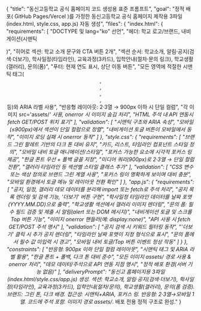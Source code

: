 {
  "title": "동신고등학교 공식 홈페이지 코드 생성용 표준 프롬프트",
  "goal": "정적 배포( GitHub Pages/Vercel )를 가정한 동신고등학교 공식 홈페이지 제작용 3파일(index.html, style.css, app.js) 자동 생성",
  "files": {
    "index.html": {
      "requirements": [
        "DOCTYPE 및 lang=\"ko\" 선언",
        "헤더: 학교 로고/브랜드, 내비게이션(시맨틱 <nav>)",
        "히어로 섹션: 학교 소개 문구와 CTA 버튼 2개",
        "섹션 순서: 학교소개, 알림·공지(검색·더보기), 학사일정(타임라인), 교육과정(3카드), 입학안내(절차·문의 링크), 학교생활(갤러리), 문의(폼)",
        "푸터: 현재 연도 표시, 상단 이동 버튼",
        "모든 영역에 적절한 시맨틱 태그(<header>, <main>, <section>, <article>, <footer> 등)와 ARIA 라벨 사용",
        "반응형 레이아웃: 2·3열 → 900px 이하 시 단일 컬럼",
        "각 이미지 src='assets/*' 사용, onerror 시 이미지 숨김 처리",
        "HTML 주석 내 API 연동시 fetch GET/POST 위치 표기"
      ],
      "validation": [
        "시맨틱 구조와 ARIA 속성",
        "모바일(≤900px)에서 섹션이 단일 컬럼으로 정렬",
        "내비게이션 토글 버튼이 모바일에서 동작",
        "이미지 로딩 실패 시 onerror 동작"
      ]
    },
    "style.css": {
      "requirements": [
        "브랜드 그린 팔레트 기반의 다크 톤 대비 유지",
        "카드, 리스트, 타임라인 컴포넌트 스타일 정의",
        "모바일 내비 토글 애니메이션/스타일",
        "포커스 가능한 요소에 시각적 포커스 링 제공",
        "한글 폰트 우선 + 폴백 글꼴 지정",
        "미디어 쿼리(900px)로 2·3열 → 단일 컬럼 전환",
        "갤러리·타임라인 등 섹션별 스타일 클래스 추가"
      ],
      "validation": [
        "CSS 변수 또는 색상 정의로 브랜드 그린 계열 사용",
        "포커스 링이 명확하게 보이며 대비 충분",
        "모바일 환경에서 토글 메뉴 및 레이아웃 전환 확인"
      ]
    },
    "app.js": {
      "requirements": [
        "공지, 일정, 갤러리 데모 데이터를 분리해 import 또는 fetch로 주석 처리",
        "공지 목록 렌더링 및 검색 기능, '더보기' 버튼 구현",
        "학사일정 타임라인 데이터를 날짜 포맷(YYYY.MM.DD)으로 출력",
        "학교생활 섹션에서 갤러리 이미지 렌더링",
        "문의 폼: 필수 필드 검증 및 제출 시 알림(alert 또는 DOM 메시지)",
        "내비게이션 토글 및 스크롤 Top 버튼 기능",
        "이미지 onerror 핸들러(예: display:none)",
        "API 사용 시 fetch GET/POST 주석 명시"
      ],
      "validation": [
        "공지 검색 시 키워드 필터링 동작",
        "'더보기' 클릭 시 추가 공지 렌더링",
        "타임라인 날짜 포맷이 지정 형식으로 표시",
        "문의 폼에서 필수 값 미입력 시 경고",
        "모바일 내비 토글/Top 버튼 이벤트 정상 작동"
      ]
    }
  },
  "constraints": [
    "반응형: 900px 이하 단일 컬럼 레이아웃",
    "시맨틱 태그 및 ARIA 라벨 활용",
    "한글 폰트 + 폴백, 다크 톤 대비 준수",
    "모든 이미지 assets/ 경로 사용 & onerror 처리",
    "데모 데이터/주석으로 API 연동 지점 명시",
    "정적 배포 환경(서버 기능 없음)"
  ],
  "deliveryPrompt": "동신고 홈페이지용 3파일(index.html/style.css/app.js) 생성. 섹션: 학교소개, 알림·공지(검색·더보기), 학사일정(타임라인), 교육과정(3카드), 입학안내(절차/문의), 학교생활(갤러리), 문의(폼 검증). 브랜드: 그린 톤, 다크 배경. 접근성: 시맨틱+ARIA, 포커스 링. 반응형: 2·3열→모바일 1열. 코드에 주석 포함. 이미지 경로 assets/*. 배포 전용 정적 구조로 완성."
}
